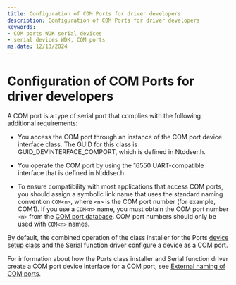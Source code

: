```yaml
---
title: Configuration of COM Ports for driver developers
description: Configuration of COM Ports for driver developers
keywords:
- COM ports WDK serial devices
- serial devices WDK, COM ports
ms.date: 12/13/2024
---
```


# Configuration of COM Ports for driver developers

A COM port is a type of serial port that complies with the following additional requirements:

- You access the COM port through an instance of the COM port device interface class. The GUID for this class is GUID_DEVINTERFACE_COMPORT, which is defined in Ntddser.h.

- You operate the COM port by using the 16550 UART-compatible interface that is defined in Ntddser.h.

- To ensure compatibility with most applications that access COM ports, you should assign a symbolic link name that uses the standard naming convention `COM<n>`, where `<n>` is the COM port number (for example, COM1). If you use a `COM<n>` name, you must obtain the COM port number `<n>` from the [COM port database](com-port-database.md). COM port numbers should only be used with `COM<n>` names.

By default, the combined operation of the class installer for the Ports [device setup class](../install/overview-of-device-setup-classes.md) and the Serial function driver configure a device as a COM port.

For information about how the Ports class installer and Serial function driver create a COM port device interface for a COM port, see [External naming of COM ports](external-naming-of-com-ports.md).
